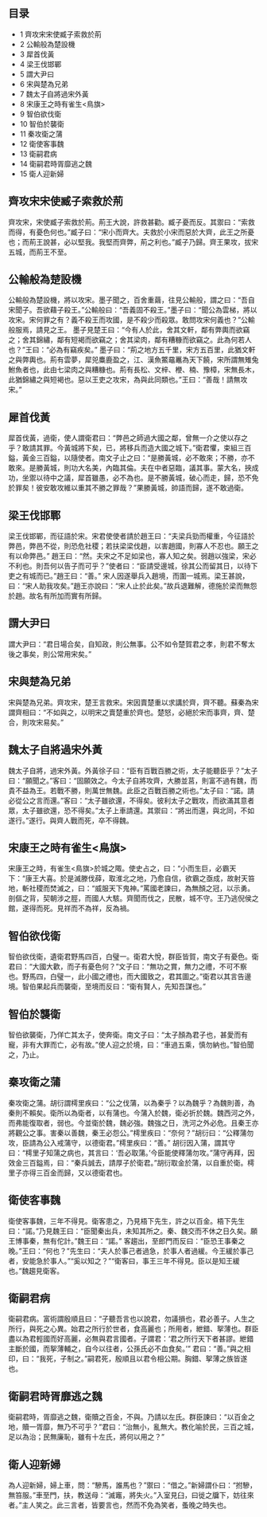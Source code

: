 ## 目录

-   1 齊攻宋宋使臧子索救於荊
-   2 公輸般為楚設機
-   3 犀首伐黃
-   4 梁王伐邯鄲
-   5 謂大尹曰
-   6 宋與楚為兄弟
-   7 魏太子自將過宋外黃
-   8 宋康王之時有雀生<鳥旗\>
-   9 智伯欲伐衛
-   10 智伯於襲衛
-   11 秦攻衛之蒲
-   12 衛使客事魏
-   13 衛嗣君病
-   14 衛嗣君時胥靡逃之魏
-   15 衛人迎新婦

##  齊攻宋宋使臧子索救於荊

齊攻宋，宋使臧子索救於荊。荊王大說，許救甚勸。臧子憂而反。其禦曰：“索救而得，有憂色何也。”臧子曰：“宋小而齊大。夫救於小宋而惡於大齊，此王之所憂也；而荊王說甚，必以堅我。我堅而齊弊，荊之利也。”臧子乃歸。齊王果攻，拔宋五城，而荊王不至。

##  公輸般為楚設機

公輸般為楚設機，將以攻宋。墨子聞之，百舍重繭，往見公輸般，謂之曰：“吾自宋聞子。吾欲藉子殺王。”公輸般曰：“吾義固不殺王。”墨子曰：“聞公為雲梯，將以攻宋。宋何罪之有？義不殺王而攻國，是不殺少而殺眾。敢問攻宋何義也？”公輸般服焉，請見之王。
墨子見楚王曰：“今有人於此，舍其文軒，鄰有弊輿而欲竊之；舍其錦繡，鄰有短褐而欲竊之；舍其梁肉，鄰有糟糠而欲竊之。此為何若人也？”王曰：“必為有竊疾矣。”
墨子曰：“荊之地方五千里，宋方五百里，此猶文軒之與弊輿也。荊有雲夢，犀兕麋鹿盈之，江、漢魚鱉黿鼉為天下饒，宋所謂無雉兔鮒魚者也，此由七梁肉之與糟糠也。荊有長松、文梓、楩、楠、豫樟，宋無長木，此猶錦繡之與短褐也。惡以王吏之攻宋，為與此同類也。”王曰：“善哉！請無攻宋。”

##  犀首伐黃

犀首伐黃，過衛，使人謂衛君曰：“弊邑之師過大國之鄰，曾無一介之使以存之乎？敢請其罪。今黃城將下矣，已，將移兵而造大國之城下。”衛君懼，束組三百鎰，黃金三百鎰，以隨使者。南文子止之曰：“是勝黃城，必不敢來；不勝，亦不敢來。是勝黃城，則功大名美，內臨其倫。夫在中者惡臨，議其事。蒙大名，挾成功，坐禦以待中之議，犀首雖愚，必不為也。是不勝黃城，破心而走，歸，恐不免於罪矣！彼安敢攻維以重其不勝之罪哉？”果勝黃城，帥語而歸，遂不敢過衛。　

##  梁王伐邯鄲

梁王伐邯鄲，而征語於宋。宋君使使者請於趙王曰：“夫梁兵勁而權重，今征語於弊邑，弊邑不從，則恐危社稷；若扶梁梁伐趙，以害趙國，則寡人不忍也。願王之有以命弊邑。”
趙王曰：“然。夫宋之不足如梁也，寡人知之矣。弱趙以強梁，宋必不利也。則吾何以告子而可乎？”使者曰：“臣請受邊城，徐其公而留其日，以待下吏之有城而已。”趙王曰：“善。”
宋人因遂舉兵入趙境，而圍一城焉。梁王甚說，曰：“宋人助我攻矣。”趙王亦說曰：“宋人止於此矣。”故兵退難解，德施於梁而無怨於趙。故名有所加而實有所歸。

##  謂大尹曰

謂大尹曰：“君日場合矣，自知政，則公無事。公不如令楚賀君之孝，則君不奪太後之事矣，則公常用宋矣。”

##  宋與楚為兄弟

宋與楚為兄弟。齊攻宋，楚王言救宋。宋因賣楚重以求講於齊，齊不聽。蘇秦為宋謂齊相曰：“不如與之，以明宋之賣楚重於齊也。楚怒，必絕於宋而事齊，齊、楚合，則攻宋易矣。”

##  魏太子自將過宋外黃

魏太子自將，過宋外黃。外黃徐子曰：“臣有百戰百勝之術，太子能聽臣乎？”太子曰：“願聞之。”客曰：“固願效之。今太子自將攻齊，大勝並莒，則富不過有魏，而貴不益為王。若戰不勝，則萬世無魏。此臣之百戰百勝之術也。”太子曰：“諾。請必從公之言而還。”客曰：“太子雖欲還，不得矣。彼利太子之戰攻，而欲滿其意者眾，太子雖欲還，恐不得矣。”太子上車請還。其禦曰：“將出而還，與北同，不如遂行。”遂行。與齊人戰而死，卒不得魏。

##  宋康王之時有雀生<鳥旗\>

宋康王之時，有雀生<鳥旗\>於城之陬。使史占之，曰：“小而生巨，必霸天下：“康王大喜。於是滅滕伐薛，取淮北之地，乃愈自信，欲霸之亟成，故射天笞地，斬社稷而焚滅之，曰：“威服天下鬼神。”罵國老諫曰，為無顏之冠，以示勇。剖傴之背，契朝涉之脛，而國人大駭。齊聞而伐之，民散，城不守。王乃逃倪侯之館，遂得而死。見祥而不為祥，反為禍。

##  智伯欲伐衛

智伯欲伐衛，遺衛君野馬四百，白璧一。衛君大悅，群臣皆賀，南文子有憂色。衛君曰：“大國大歡，而子有憂色何？”文子曰：“無功之賞，無力之禮，不可不察也。野馬四，白璧一，此小國之禮也，而大國致之，君其圖之。”衛君以其言告邊境。智伯果起兵而襲衛，至境而反曰：“衛有賢人，先知吾謀也。”

##  智伯於襲衛

智伯欲襲衛，乃佯亡其太子，使奔衛。南文子曰：“太子顏為君子也，甚愛而有寵，非有大罪而亡，必有故。”使人迎之於境，曰：“車過五乘，慎勿納也。”智伯聞之，乃止。

##  秦攻衛之蒲

秦攻衛之蒲。胡衍謂樗里疾曰：“公之伐蒲，以為秦乎？以為魏乎？為魏則善，為秦則不賴矣。衛所以為衛者，以有蒲也。今蒲入於魏，衛必折於魏。魏西河之外，而弗能復取者，弱也。今並衛於魏，魏必強。魏強之日，洗河之外必危。且秦王亦將觀公之事。害秦以善魏，秦王必怨公。”樗里疾曰：“奈何？”胡衍曰：“公釋蒲勿攻，臣請為公入戒蒲守，以德衛君。”樗里疾曰：“善。”
胡衍因入蒲，謂其守曰：“樗里子知蒲之病也，其言曰：‘吾必取蒲。’今臣能使釋蒲勿攻。”蒲守再拜，因效金三百鎰焉，曰：“秦兵誠去，請厚子於衛君。”胡衍取金於蒲，以自重於衛。樗里子亦得三百金而歸，又以德衛君也。

##  衛使客事魏

衛使客事魏，三年不得見。衛客患之，乃見梧下先生，許之以百金。梧下先生曰：“諾。”乃見魏王曰：“臣聞秦出兵，未知其所之。秦、魏交而不休之日久矣。願王博事秦，無有佗計。”魏王曰：“諾。”
客趨出，至郎門而反曰：“臣恐王事秦之晚。”王曰：“何也？”先生曰：“夫人於事己者過急，於事人者過緩。今王緩於事己者，安能急於事人。”“奚以知之？”“衛客曰，事王三年不得見。臣以是知王緩也。”魏趨見衛客。

##  衛嗣君病

衛嗣君病。富術謂殷順且曰：“子聽吾言也以說君，勿議損也，君必善子。人生之所行，與死之心異。始君之所行於世者，食高麗也；所用者，紲錯、挐薄也。群臣盡以為君輕國而好高麗，必無與君言國者。子謂君：‘君之所行天下者甚謬。紲錯主斷於國，而挐薄輔之，自今以往者，公孫氏必不血食矣。’”
君曰：“善。”與之相印，曰：“我死，子制之。”嗣君死，殷順且以君令相公期。胸錯、挐薄之族皆遂也。

##  衛嗣君時胥靡逃之魏

衛嗣君時，胥靡逃之魏，衛贖之百金，不與。乃請以左氏。群臣諫曰：“以百金之地，贖一胥靡，無乃不可乎？”君曰：“治無小，亂無大。教化喻於民，三百之城，足以為治；民無廉恥，雖有十左氏，將何以用之？”

##  衛人迎新婦

為人迎新婦，婦上車，問：“驂馬，誰馬也？”禦曰：“借之。”新婦謂仆曰：“拊驂，無笞服。”車至門，扶，教送母：“滅竈，將失火。”入室見臼，曰徙之牖下，妨往來者。”主人笑之。此三言者，皆要言也，然而不免為笑者，蚤晚之時失也。

